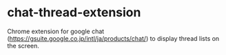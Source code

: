 # chat-thread-extension

Chrome extension for google chat (https://gsuite.google.co.jp/intl/ja/products/chat/) to display thread lists on the screen.
